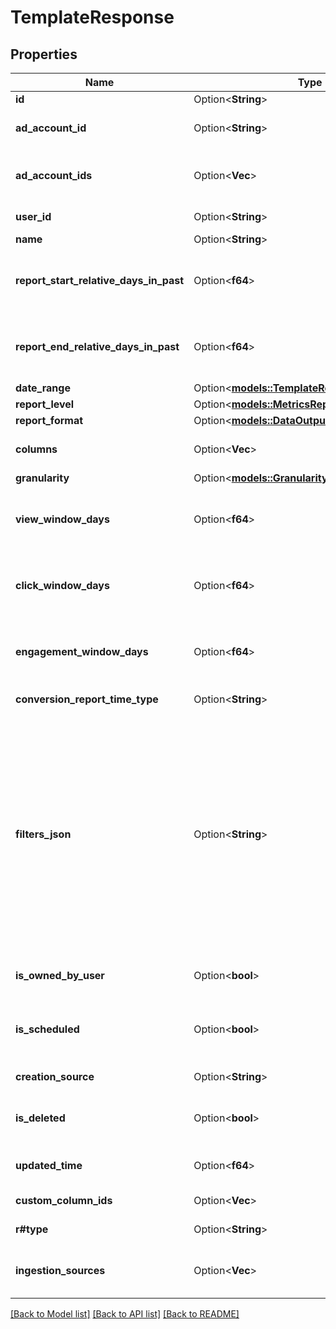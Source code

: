 # TemplateResponse

## Properties

Name | Type | Description | Notes
------------ | ------------- | ------------- | -------------
**id** | Option<**String**> | Template ID | [optional]
**ad_account_id** | Option<**String**> | ID of the Ad Account that owns the template | [optional]
**ad_account_ids** | Option<**Vec<String>**> | IDs of the Ad Accounts that have access to this template | [optional]
**user_id** | Option<**String**> | ID of the user who created the template | [optional]
**name** | Option<**String**> | Template Name | [optional]
**report_start_relative_days_in_past** | Option<**f64**> | The number of days prior to the day the report will be delivered at which the report will start | [optional]
**report_end_relative_days_in_past** | Option<**f64**> | The number of days prior to the day the report will be delivered at which the report will end | [optional]
**date_range** | Option<[**models::TemplateResponseDateRange**](TemplateResponse_date_range.md)> |  | [optional]
**report_level** | Option<[**models::MetricsReportingLevel**](MetricsReportingLevel.md)> |  | [optional]
**report_format** | Option<[**models::DataOutputFormat**](DataOutputFormat.md)> |  | [optional]
**columns** | Option<**Vec<String>**> | A list of columns to be included in the report | [optional]
**granularity** | Option<[**models::Granularity**](Granularity.md)> |  | [optional]
**view_window_days** | Option<**f64**> | The length of the sliding window over which view conversions will be attributed | [optional]
**click_window_days** | Option<**f64**> | The length of the sliding window over which click conversions will be attributed | [optional]
**engagement_window_days** | Option<**f64**> | The length of the sliding window over which engagement conversions will be attributed | [optional]
**conversion_report_time_type** | Option<**String**> | Conversion report time type | [optional]
**filters_json** | Option<**String**> | A JSON representation of any filters to be applied before returning report data. Each filter object should contain all of the following fields:<br> \"field\": The column name<br> \"operator\": The operator. Allowed operators: [\"=\", \"!=\", \"in\", \"not_in\", \"~\", \">\", \"<\", \"contains_substring\"]<br> \"value\": A single value or a list of values | [optional]
**is_owned_by_user** | Option<**bool**> | A boolean value that indicates if the user owns the template | [optional]
**is_scheduled** | Option<**bool**> | A boolean value that indicates if this template has been used to create a scheduled report | [optional]
**creation_source** | Option<**String**> | The surface used to create this template | [optional]
**is_deleted** | Option<**bool**> | A boolean that indicates if the template has been deleted | [optional]
**updated_time** | Option<**f64**> | Time of last update in seconds since Unix epoch | [optional]
**custom_column_ids** | Option<**Vec<String>**> | A list of custom column IDs | [optional]
**r#type** | Option<**String**> | Reporting template type | [optional]
**ingestion_sources** | Option<**Vec<String>**> | The filter on the conversion ingestion source method for conversion metrics | [optional]

[[Back to Model list]](../README.md#documentation-for-models) [[Back to API list]](../README.md#documentation-for-api-endpoints) [[Back to README]](../README.md)


